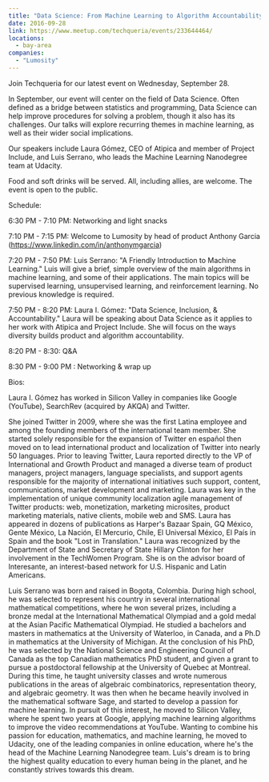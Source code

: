 ```yaml
---
title: "Data Science: From Machine Learning to Algorithm Accountability"
date: 2016-09-28
link: https://www.meetup.com/techqueria/events/233644464/
locations:
  - bay-area
companies:
  - "Lumosity"
---
```


Join Techqueria for our latest event on Wednesday, September 28.

In September, our event will center on the field of Data Science. Often defined as a bridge between statistics and programming, Data Science can help improve procedures for solving a problem, though it also has its challenges. Our talks will explore recurring themes in machine learning, as well as their wider social implications.

Our speakers include Laura Gómez, CEO of Atipica and member of Project Include, and Luis Serrano, who leads the Machine Learning Nanodegree team at Udacity.

Food and soft drinks will be served. All, including allies, are welcome. The event is open to the public.

Schedule:

6:30 PM - 7:10 PM: Networking and light snacks

7:10 PM - 7:15 PM: Welcome to Lumosity by head of product Anthony Garcia (https://www.linkedin.com/in/anthonymgarcia)

7:20 PM - 7:50 PM: Luis Serrano: "A Friendly Introduction to Machine Learning." Luis will give a brief, simple overview of the main algorithms in machine learning, and some of their applications. The main topics will be supervised learning, unsupervised learning, and reinforcement learning. No previous knowledge is required.

7:50 PM - 8:20 PM: Laura I. Gómez: "Data Science, Inclusion, & Accountability." Laura will be speaking about Data Science as it applies to her work with Atipica and Project Include. She will focus on the ways diversity builds product and algorithm accountability.

8:20 PM - 8:30: Q&A

8:30 PM - 9:00 PM : Networking & wrap up

Bios:

Laura I. Gómez has worked in Silicon Valley in companies like Google (YouTube), SearchRev (acquired by AKQA) and Twitter.

She joined Twitter in 2009, where she was the first Latina employee and among the founding members of the international team member. She started solely responsible for the expansion of Twitter en español then moved on to lead international product and localization of Twitter into nearly 50 languages. Prior to leaving Twitter, Laura reported directly to the VP of International and Growth Product and managed a diverse team of product managers, project managers, language specialists, and support agents responsible for the majority of international initiatives such support, content, communications, market development and marketing. Laura was key in the implementation of unique community localization agile management of Twitter products: web, monetization, marketing microsites, product marketing materials, native clients, mobile web and SMS. Laura has appeared in dozens of publications as Harper's Bazaar Spain, GQ México, Gente México, La Nación, El Mercurio, Chile, El Universal México, El País in Spain and the book "Lost in Translation." Laura was recognized by the Department of State and Secretary of State Hillary Clinton for her involvement in the TechWomen Program. She is on the advisor board of Interesante, an interest-based network for U.S. Hispanic and Latin Americans.

Luis Serrano was born and raised in Bogota, Colombia. During high school, he was selected to represent his country in several international mathematical competitions, where he won several prizes, including a bronze medal at the International Mathematical Olympiad and a gold medal at the Asian Pacific Mathematical Olympiad. He studied a bachelors and masters in mathematics at the University of Waterloo, in Canada, and a Ph.D in mathematics at the University of Michigan. At the conclusion of his PhD, he was selected by the National Science and Engineering Council of Canada as the top Canadian mathematics PhD student, and given a grant to pursue a postdoctoral fellowship at the University of Quebec at Montreal. During this time, he taught university classes and wrote numerous publications in the areas of algebraic combinatorics, representation theory, and algebraic geometry. It was then when he became heavily involved in the mathematical software Sage, and started to develop a passion for machine learning. In pursuit of this interest, he moved to Silicon Valley, where he spent two years at Google, applying machine learning algorithms to improve the video recommendations at YouTube. Wanting to combine his passion for education, mathematics, and machine learning, he moved to Udacity, one of the leading companies in online education, where he's the head of the Machine Learning Nanodegree team. Luis's dream is to bring the highest quality education to every human being in the planet, and he constantly strives towards this dream.

